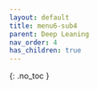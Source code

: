 ```yaml
---
layout: default
title: menu6-sub4
parent: Deep Leaning
nav_order: 4
has_children: true
---
```



{: .no_toc }

